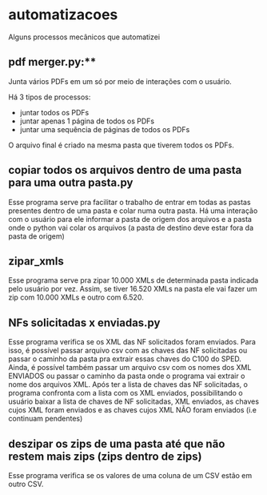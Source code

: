 # automatizacoes
Alguns processos mecânicos que automatizei

## pdf merger.py:**

Junta vários PDFs em um só por meio de interações com o usuário.

Há 3 tipos de processos:
- juntar todos os PDFs
- juntar apenas 1 página de todos os PDFs
- juntar uma sequência de páginas de todos os PDFs

O arquivo final é criado na mesma pasta que tiverem todos os PDFs.

## **copiar todos os arquivos dentro de uma pasta para uma outra pasta.py**
Esse programa serve pra facilitar o trabalho de entrar em todas as pastas presentes dentro de uma pasta e colar numa outra pasta.
Há uma interação com o usuário para ele informar a pasta de origem dos arquivos e a pasta onde o python vai colar os arquivos (a pasta de destino deve estar fora da pasta de origem)

## **zipar_xmls**

Esse programa serve pra zipar 10.000 XMLs de determinada pasta indicada pelo usuário por vez.
Assim, se tiver 16.520 XMLs na pasta ele vai fazer um zip com 10.000 XMLs e outro com 6.520.

## **NFs solicitadas x enviadas.py**
Esse programa verifica se os XML das NF solicitados foram enviados. Para isso, é possível passar arquivo csv com as chaves das NF solicitadas ou passar o caminho da pasta pra extrair essas chaves do C100 do SPED. Ainda, é possível também passar um arquivo csv com os nomes dos XML ENVIADOS ou passar o caminho da pasta onde o programa vai extrair o nome dos arquivos XML. Após ter a lista de chaves das NF solicitadas, o programa confronta com a lista com os XML enviados, possibilitando o usuário baixar a lista de chaves de NF solicitadas, XML enviados, as chaves cujos XML foram enviados e as chaves cujos XML NÃO foram enviados (i.e continuam pendentes)


## **deszipar os zips de uma pasta até que não restem mais zips (zips dentro de zips)**



Esse programa verifica se os valores de uma coluna de um CSV estão em outro CSV. 

